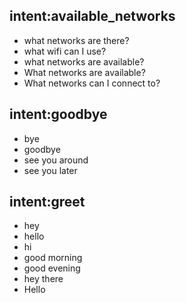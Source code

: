 ## intent:available_networks
- what networks are there?
- what wifi can I use?
- what networks are available?
- What networks are available?
- What networks can I connect to?

## intent:goodbye
- bye
- goodbye
- see you around
- see you later

## intent:greet
- hey
- hello
- hi
- good morning
- good evening
- hey there
- Hello
